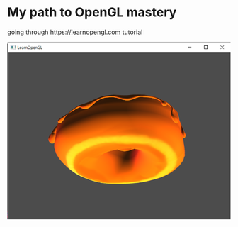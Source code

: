 # My path to OpenGL mastery
going through https://learnopengl.com tutorial

![rendered image](https://github.com/WestedCrean/learning-opengl/blob/master/donut_output.png)
